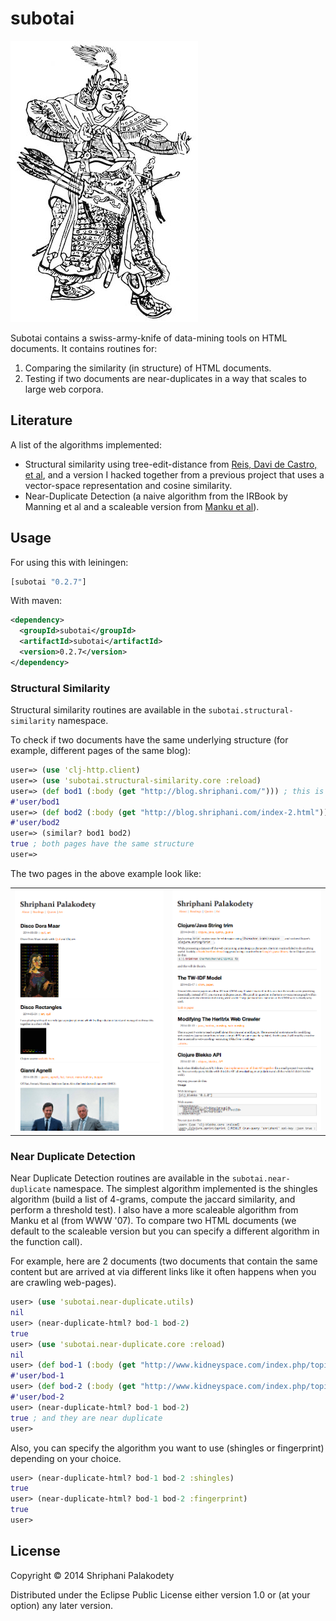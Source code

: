 # subotai

<img src="subotai.jpg" /><br />

Subotai contains a swiss-army-knife of data-mining tools on HTML
documents. It contains routines for:

1. Comparing the similarity (in structure) of HTML documents.
2. Testing if two documents are near-duplicates in a way that scales
to large web corpora.

## Literature

A list of the algorithms implemented:

* Structural similarity using tree-edit-distance from [Reis,
  Davi de Castro, et al](doc/rtdm.pdf), and a version I hacked
  together from a previous project that uses a vector-space
  representation and cosine similarity.
* Near-Duplicate Detection (a naive algorithm from the IRBook by
  Manning et al and a scaleable version from [Manku et al](doc/ndd.pdf)).


## Usage

For using this with leiningen:
```clojure
[subotai "0.2.7"]
```

With maven:
```xml
<dependency>
  <groupId>subotai</groupId>
  <artifactId>subotai</artifactId>
  <version>0.2.7</version>
</dependency>
```

### Structural Similarity

Structural similarity routines are available in the
<code>subotai.structural-similarity</code> namespace.

To check if two documents have the same underlying structure (for
example, different pages of the same blog):

```clojure
user=> (use 'clj-http.client)
user=> (use 'subotai.structural-similarity.core :reload)
user=> (def bod1 (:body (get "http://blog.shriphani.com/"))) ; this is page 1
#'user/bod1
user=> (def bod2 (:body (get "http://blog.shriphani.com/index-2.html"))) ; this is page 2
#'user/bod2
user=> (similar? bod1 bod2)
true ; both pages have the same structure
user=>
```

The two pages in the above example look like:
<table>
    <tr>
    	<td><img src="blog_page_1.png" style="display:inline" /></td>
	    <td><img src="blog_page_2.png" style="display:inline"/></td>
	</tr>
</table>

### Near Duplicate Detection

Near Duplicate Detection routines are available in the
<code>subotai.near-duplicate</code> namespace. The simplest algorithm
implemented is the shingles algorithm (build a list of 4-grams,
compute the jaccard similarity, and perform a threshold test). I also
have a more scaleable algorithm from Manku et al (from WWW '07). To
compare two HTML documents (we default to the scaleable version but
you can specify a different algorithm in the function call).

For example, here are 2 documents (two documents that contain the same
content but are arrived at via different links like it often happens
when you are crawling web-pages).

```clojure
user> (use 'subotai.near-duplicate.utils)
nil
user> (near-duplicate-html? bod-1 bod-2)
true
user> (use 'subotai.near-duplicate.core :reload)
nil
user> (def bod-1 (:body (get "http://www.kidneyspace.com/index.php/topic,5304.0.html"))) ; this is the first page
#'user/bod-1
user> (def bod-2 (:body (get "http://www.kidneyspace.com/index.php/topic,5304.msg30671.html"))) ; this is the second page
#'user/bod-2
user> (near-duplicate-html? bod-1 bod-2)
true ; and they are near duplicate
user> 
```

Also, you can specify the algorithm you want to use (shingles or
fingerprint) depending on your choice.
```clojure
user> (near-duplicate-html? bod-1 bod-2 :shingles)
true
user> (near-duplicate-html? bod-1 bod-2 :fingerprint)
true
user> 
```

## License

Copyright © 2014 Shriphani Palakodety

Distributed under the Eclipse Public License either version 1.0 or (at
your option) any later version.
